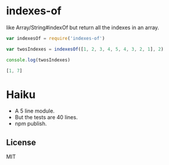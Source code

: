 # indexes-of

like Array/String#indexOf but return all the indexes in an array.

``` js
var indexesOf = require('indexes-of')

var twosIndexes = indexesOf([1, 2, 3, 4, 5, 4, 3, 2, 1], 2)

console.log(twosIndexes)

[1, 7]

```

# Haiku

* A 5 line module.
* But the tests are 40 lines.
* npm publish.

## License

MIT
